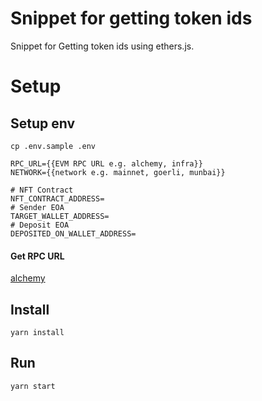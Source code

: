 # Snippet for getting token ids

Snippet for Getting token ids using ethers.js.

# Setup

## Setup env

```shell
cp .env.sample .env
```

```
RPC_URL={{EVM RPC URL e.g. alchemy, infra}}
NETWORK={{network e.g. mainnet, goerli, munbai}}

# NFT Contract
NFT_CONTRACT_ADDRESS=
# Sender EOA
TARGET_WALLET_ADDRESS=
# Deposit EOA
DEPOSITED_ON_WALLET_ADDRESS=
```

#### Get RPC URL

[alchemy](https://www.alchemy.com/)

## Install

```
yarn install
```

## Run

```
yarn start
```
